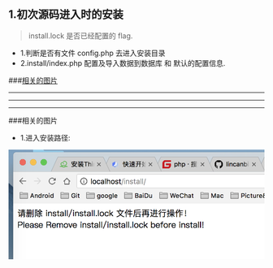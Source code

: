 ## 1.初次源码进入时的安装
> install.lock 是否已经配置的 flag.


* 1.判断是否有文件 config.php 去进入安装目录
* 2.install/index.php 配置及导入数据到数据库 和 默认的配置信息.


###[相关的图片](#related_pic)

***
***
***


###相关的图片<a name="related_pic"/>
* 1.进入安装路径:

![](/assets/ScreenShot2018-01-12_22.10.14.png)



